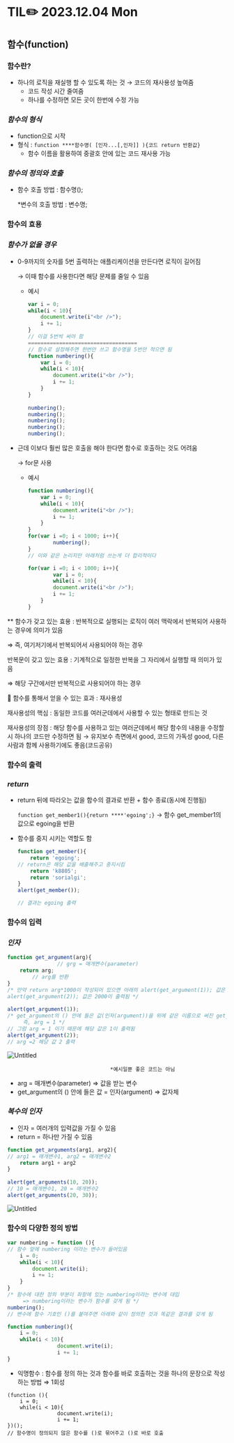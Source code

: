 # TIL✏️ 2023.12.04 Mon

## 함수(function)

### 함수란?

- 하나의 로직을 재실행 할 수 있도록 하는 것 → 코드의 재사용성 높여줌
    - 코드 작성 시간 줄여줌
    - 하나를 수정하면 모든 곳이 한번에 수정 가능

### ***함수의 형식***

- function으로 시작
- 형식 : `function ****함수명( [인자...[,인자]] ){코드 return 반환값}`
    - 함수 이름을 활용하여 중괄호 안에 있는 코드 재사용 가능

### ***함수의 정의와 호출***

- 함수 호출 방법 : 함수명();
    
    *변수의 호출 방법 : 변수명;
    

### 함수의 효용

### ***함수가 없을 경우***

- 0-9까지의 숫자를 5번 출력하는 애플리케이션을 만든다면 로직이 길어짐
    
    → 이때 함수를 사용한다면 해당 문제를 줄일 수 있음
    
    - 예시
        
        ```jsx
        var i = 0;
        while(i < 10){
            document.write(i"<br />");
            i += 1;
        }
        // 이걸 5번씩 써야 함
        ===================================
        // 함수로 설정해주면 한번만 쓰고 함수명을 5번만 적으면 됨
        function numbering(){
            var i = 0;
            while(i < 10){
                document.write(i"<br />");
                i += 1;
            }   
        }
         
        numbering();
        numbering();
        numbering();
        numbering();
        numbering();
        ```
        
- 근데 이보다 훨씬 많은 호출을 해야 한다면 함수로 호출하는 것도 어려움
    
    → for문 사용
    
    - 예시
        
        ```jsx
        function numbering(){
            var i = 0;
            while(i < 10){
                document.write(i"<br />");
                i += 1;
            }   
        }
        for(var i =0; i < 1000; i++){
        		numbering();
        }
        // 이와 같은 논리지만 아래처럼 쓰는게 더 합리적이다
        
        for(var i =0; i < 1000; i++){
        	    var i = 0;
        	    while(i < 10){
                document.write(i"<br />");
                i += 1;
            }
        }
        ```
        

** 함수가 갖고 있는 효용 : 반복적으로 실행되는 로직이 여러 맥락에서 반복되어 사용하는 경우에 의미가 있음

⇒ 즉, 여기저기에서 반복되어서 사용되어야 하는 경우

반복문이 갖고 있는 효용 : 기계적으로 일정한 반복을 그 자리에서 실행할 때 의미가 있음

⇒ 해당 구간에서만 반복적으로 사용되어야 하는 경우

🎱 함수를 통해서 얻을 수 있는 효과 : 재사용성

재사용성의 핵심 : 동일한 코드를 여러군데에서 사용할 수 있는 형태로 만드는 것

재사용성의 장점 : 해당 함수를 사용하고 있는 여러군데에서 해당 함수의 내용을 수정할 시 하나의 코드만 수정하면 됨 → 유지보수 측면에서 good, 코드의 가독성 good, 다른 사람과 함께 사용하기에도 좋음(코드공유)

### 함수의 출력

### ***return***

- return 뒤에 따라오는 값을 함수의 결과로 반환 + 함수 종료(동시에 진행됨)
    
    `function get_member1(){return ****'egoing';}` → 함수 get_member1의 값으로 egoing을 반환
    
- 함수를 중지 시키는 역할도 함
    
    ```jsx
    function get_member(){
        return 'egoing';
    // return은 해당 값을 배출해주고 중지시킴
        return 'k8805';
        return 'sorialgi';
    }
    alert(get_member());
    
    // 결과는 egoing 출력
    ```
    

### 함수의 입력

### ***인자***

```jsx
function get_argument(arg){
				// grg = 매개변수(parameter)
    return arg;
		// arg를 반환
}
/* 만약 return arg*1000이 작성되어 있으면 아래의 alert(get_argument(1)); 값은 1000이, 
alert(get_argument(2)); 값은 2000이 출력됨 */
 
alert(get_argument(1)); 
/* get_argument의 () 안에 들은 값(인자(argument))을 위에 같은 이름으로 써진 get_argument에 넣어줌
	 즉, arg = 1 */
// 그럼 arg = 1 이기 때문에 해당 값은 1이 출력됨
alert(get_argument(2));
// arg =2 해당 값 2 출력
```

![Untitled](https://prod-files-secure.s3.us-west-2.amazonaws.com/f4870a20-6088-4d3b-8117-b1f951e34e66/0628cd92-f7cc-42f7-8e06-5878889c9fd9/Untitled.png)

                                     *예시일뿐 좋은 코드는 아님

- arg = 매개변수(parameter) ⇒ 값을 받는 변수
- get_argument의 () 안에 들은 값 = 인자(argument) ⇒ 값자체

### ***복수의 인자***

- 인자 = 여러개의 입력값을 가질 수 있음
- return = 하나만 가질 수 있음

```jsx
function get_arguments(arg1, arg2){
// arg1 = 매개변수1, arg2 = 매개변수2
    return arg1 + arg2
}
 
alert(get_arguments(10, 20));
// 10 = 매개변수1, 20 = 매개변수2
alert(get_arguments(20, 30));
```

![Untitled](https://prod-files-secure.s3.us-west-2.amazonaws.com/f4870a20-6088-4d3b-8117-b1f951e34e66/404c2f2d-1ec6-4894-8b76-c0180c26398b/Untitled.png)

### 함수의 다양한 정의 방법

```jsx
var numbering = function (){
// 함수 앞에 numbering 이라는 변수가 들어있음
    i = 0;
    while(i < 10){
        document.write(i);
        i += 1;
    }   
}
/* 함수에 대한 정의 부분이 좌항에 있는 numbering이라는 변수에 대입
	 => numbering이라는 변수가 함수를 갖게 됨 */
numbering();
// 변수에 함수 기호인 ()를 붙여주면 아래와 같이 정의한 것과 똑같은 결과를 갖게 됨

function numbering(){
	i = 0;
	while(i < 10){
				document.write(i);
				i += 1;
}
```

- 익명함수 : 함수를 정의 하는 것과 함수를 바로 호출하는 것을 하나의 문장으로 작성 하는 방법 ⇒ 1회성
```
(function (){
	i = 0;
	while(i < 10){
				document.write(i);
				i += 1;
})();
// 함수명이 정의되지 않은 함수를 ()로 묶어주고 ()로 바로 호출
```
